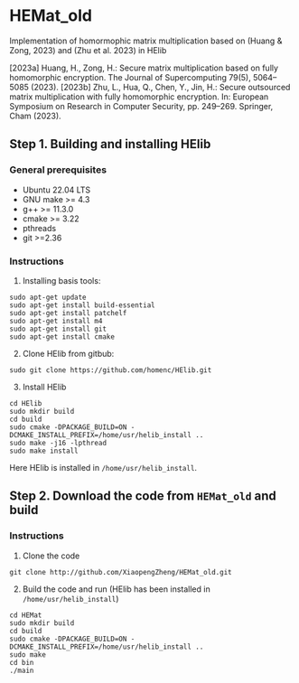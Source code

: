 # HEMat_old
Implementation of homormophic matrix multiplication based on (Huang &amp; Zong, 2023) and (Zhu et al. 2023) in HElib 

[2023a] Huang, H., Zong, H.: Secure matrix multiplication based on fully homomorphic encryption. The Journal of Supercomputing 79(5), 5064–5085 (2023).
[2023b] Zhu, L., Hua, Q., Chen, Y., Jin, H.: Secure outsourced matrix multiplication with fully homomorphic encryption. In: European Symposium on Research in Computer Security, pp. 249–269. Springer, Cham (2023). 

## Step 1. Building and installing HElib
### General prerequisites
* Ubuntu 22.04 LTS
* GNU make >= 4.3
* g++ >= 11.3.0
* cmake >= 3.22
* pthreads
* git >=2.36
### Instructions
1. Installing basis tools:
```
sudo apt-get update
sudo apt-get install build-essential
sudo apt-get install patchelf
sudo apt-get install m4
sudo apt-get install git
sudo apt-get install cmake
```
2. Clone HElib from gitbub:
```
sudo git clone https://github.com/homenc/HElib.git
```
3. Install HElib
```
cd HElib
sudo mkdir build
cd build
sudo cmake -DPACKAGE_BUILD=ON -DCMAKE_INSTALL_PREFIX=/home/usr/helib_install ..
sudo make -j16 -lpthread
sudo make install
```
Here HElib is installed in `/home/usr/helib_install`. 



## Step 2. Download the code from `HEMat_old` and build

### Instructions

1. Clone the code
```
git clone http://github.com/XiaopengZheng/HEMat_old.git
```

2. Build the code and run (HElib has been installed in `/home/usr/helib_install`)
```
cd HEMat
sudo mkdir build
cd build
sudo cmake -DPACKAGE_BUILD=ON -DCMAKE_INSTALL_PREFIX=/home/usr/helib_install ..
sudo make
cd bin
./main
```




